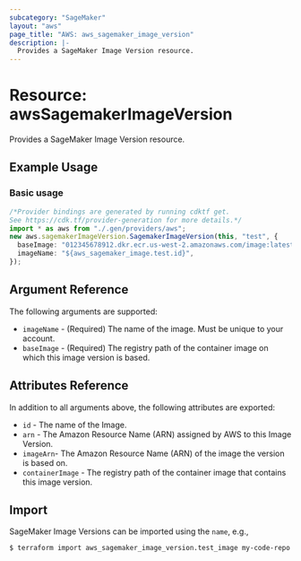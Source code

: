 ```yaml
---
subcategory: "SageMaker"
layout: "aws"
page_title: "AWS: aws_sagemaker_image_version"
description: |-
  Provides a SageMaker Image Version resource.
---
```


# Resource: awsSagemakerImageVersion

Provides a SageMaker Image Version resource.

## Example Usage

### Basic usage

```typescript
/*Provider bindings are generated by running cdktf get.
See https://cdk.tf/provider-generation for more details.*/
import * as aws from "./.gen/providers/aws";
new aws.sagemakerImageVersion.SagemakerImageVersion(this, "test", {
  baseImage: "012345678912.dkr.ecr.us-west-2.amazonaws.com/image:latest",
  imageName: "${aws_sagemaker_image.test.id}",
});

```

## Argument Reference

The following arguments are supported:

* `imageName` - (Required) The name of the image. Must be unique to your account.
* `baseImage` - (Required) The registry path of the container image on which this image version is based.

## Attributes Reference

In addition to all arguments above, the following attributes are exported:

* `id` - The name of the Image.
* `arn` - The Amazon Resource Name (ARN) assigned by AWS to this Image Version.
* `imageArn`- The Amazon Resource Name (ARN) of the image the version is based on.
* `containerImage` - The registry path of the container image that contains this image version.

## Import

SageMaker Image Versions can be imported using the `name`, e.g.,

```console
$ terraform import aws_sagemaker_image_version.test_image my-code-repo
```
